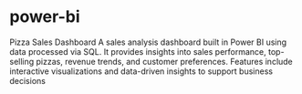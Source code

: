 # power-bi
Pizza Sales Dashboard A sales analysis dashboard built in Power BI using data processed via SQL. It provides insights into sales performance, top-selling pizzas, revenue trends, and customer preferences. Features include interactive visualizations and data-driven insights to support business decisions
